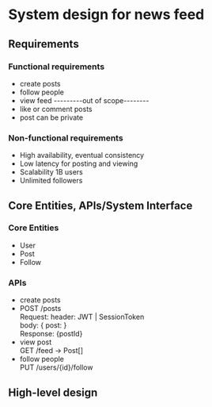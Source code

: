 # System design for news feed
## Requirements
### Functional requirements
- create posts
- follow people
- view feed
---------out of scope--------
- like or comment posts
- post can be private

### Non-functional requirements
- High availability, eventual consistency
- Low latency for posting and viewing
- Scalability 1B users
- Unlimited followers

## Core Entities, APIs/System Interface
### Core Entities
- User
- Post
- Follow

### APIs
- create posts
- POST /posts  
  Request: header: JWT | SessionToken  
  body: { post: }  
  Response: {postId}  
- view post  
  GET /feed -> Post[]
- follow people  
  PUT /users/{id}/follow    

## High-level design
